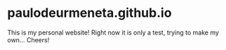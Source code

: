 # paulodeurmeneta.github.io
This is my personal website!
Right now it is only a test, trying to make my own...
Cheers!
